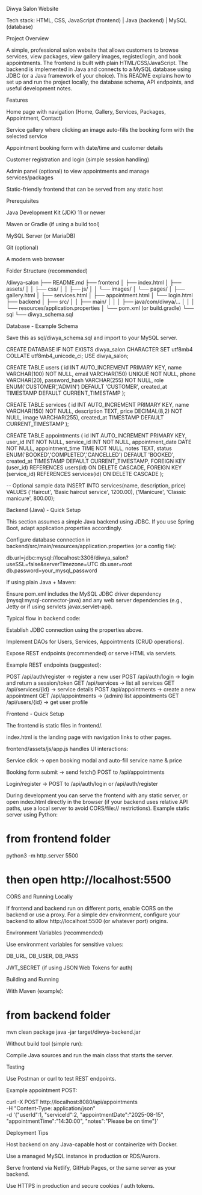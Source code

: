Diwya Salon Website

Tech stack: HTML, CSS, JavaScript (frontend) | Java (backend) | MySQL (database)

Project Overview

A simple, professional salon website that allows customers to browse services, view packages, view gallery images, register/login, and book appointments. The frontend is built with plain HTML/CSS/JavaScript. The backend is implemented in Java and connects to a MySQL database using JDBC (or a Java framework of your choice). This README explains how to set up and run the project locally, the database schema, API endpoints, and useful development notes.

Features

Home page with navigation (Home, Gallery, Services, Packages, Appointment, Contact)

Service gallery where clicking an image auto-fills the booking form with the selected service

Appointment booking form with date/time and customer details

Customer registration and login (simple session handling)

Admin panel (optional) to view appointments and manage services/packages

Static-friendly frontend that can be served from any static host

Prerequisites

Java Development Kit (JDK) 11 or newer

Maven or Gradle (if using a build tool)

MySQL Server (or MariaDB)

Git (optional)

A modern web browser

Folder Structure (recommended)

/diwya-salon
├── README.md
├── frontend
│   ├── index.html
│   ├── assets/
│   │   ├── css/
│   │   ├── js/
│   │   └── images/
│   └── pages/
│       ├── gallery.html
│       ├── services.html
│       ├── appointment.html
│       └── login.html
├── backend
│   ├── src/
│   │   ├── main/
│   │   │   ├── java/com/diwya/...
│   │   │   └── resources/application.properties
│   └── pom.xml (or build.gradle)
└── sql
    └── diwya_schema.sql

Database - Example Schema

Save this as sql/diwya_schema.sql and import to your MySQL server.

CREATE DATABASE IF NOT EXISTS diwya_salon CHARACTER SET utf8mb4 COLLATE utf8mb4_unicode_ci;
USE diwya_salon;

CREATE TABLE users (
  id INT AUTO_INCREMENT PRIMARY KEY,
  name VARCHAR(100) NOT NULL,
  email VARCHAR(150) UNIQUE NOT NULL,
  phone VARCHAR(20),
  password_hash VARCHAR(255) NOT NULL,
  role ENUM('CUSTOMER','ADMIN') DEFAULT 'CUSTOMER',
  created_at TIMESTAMP DEFAULT CURRENT_TIMESTAMP
);

CREATE TABLE services (
  id INT AUTO_INCREMENT PRIMARY KEY,
  name VARCHAR(150) NOT NULL,
  description TEXT,
  price DECIMAL(8,2) NOT NULL,
  image VARCHAR(255),
  created_at TIMESTAMP DEFAULT CURRENT_TIMESTAMP
);

CREATE TABLE appointments (
  id INT AUTO_INCREMENT PRIMARY KEY,
  user_id INT NOT NULL,
  service_id INT NOT NULL,
  appointment_date DATE NOT NULL,
  appointment_time TIME NOT NULL,
  notes TEXT,
  status ENUM('BOOKED','COMPLETED','CANCELLED') DEFAULT 'BOOKED',
  created_at TIMESTAMP DEFAULT CURRENT_TIMESTAMP,
  FOREIGN KEY (user_id) REFERENCES users(id) ON DELETE CASCADE,
  FOREIGN KEY (service_id) REFERENCES services(id) ON DELETE CASCADE
);

-- Optional sample data
INSERT INTO services(name, description, price) VALUES
('Haircut', 'Basic haircut service', 1200.00),
('Manicure', 'Classic manicure', 800.00);

Backend (Java) - Quick Setup

This section assumes a simple Java backend using JDBC. If you use Spring Boot, adapt application.properties accordingly.

Configure database connection in backend/src/main/resources/application.properties (or a config file):

db.url=jdbc:mysql://localhost:3306/diwya_salon?useSSL=false&serverTimezone=UTC
db.user=root
db.password=your_mysql_password

If using plain Java + Maven:

Ensure pom.xml includes the MySQL JDBC driver dependency (mysql:mysql-connector-java) and any web server dependencies (e.g., Jetty or if using servlets javax.servlet-api).

Typical flow in backend code:

Establish JDBC connection using the properties above.

Implement DAOs for Users, Services, Appointments (CRUD operations).

Expose REST endpoints (recommended) or serve HTML via servlets.

Example REST endpoints (suggested):

POST /api/auth/register     -> register a new user
POST /api/auth/login        -> login and return a session/token
GET  /api/services          -> list all services
GET  /api/services/{id}     -> service details
POST /api/appointments      -> create a new appointment
GET  /api/appointments     -> (admin) list appointments
GET  /api/users/{id}        -> get user profile

Frontend - Quick Setup

The frontend is static files in frontend/.

index.html is the landing page with navigation links to other pages.

frontend/assets/js/app.js handles UI interactions:

Service click -> open booking modal and auto-fill service name & price

Booking form submit -> send fetch() POST to /api/appointments

Login/register -> POST to /api/auth/login or /api/auth/register

During development you can serve the frontend with any static server, or open index.html directly in the browser (if your backend uses relative API paths, use a local server to avoid CORS/file:// restrictions). Example static server using Python:

# from frontend folder
python3 -m http.server 5500
# then open http://localhost:5500

CORS and Running Locally

If frontend and backend run on different ports, enable CORS on the backend or use a proxy. For a simple dev environment, configure your backend to allow http://localhost:5500 (or whatever port) origins.

Environment Variables (recommended)

Use environment variables for sensitive values:

DB_URL, DB_USER, DB_PASS

JWT_SECRET (if using JSON Web Tokens for auth)

Building and Running

With Maven (example):

# from backend folder
mvn clean package
java -jar target/diwya-backend.jar

Without build tool (simple run):

Compile Java sources and run the main class that starts the server.

Testing

Use Postman or curl to test REST endpoints.

Example appointment POST:

curl -X POST http://localhost:8080/api/appointments \
  -H "Content-Type: application/json" \
  -d '{"userId":1, "serviceId":2, "appointmentDate":"2025-08-15", "appointmentTime":"14:30:00", "notes":"Please be on time"}'

Deployment Tips

Host backend on any Java-capable host or containerize with Docker.

Use a managed MySQL instance in production or RDS/Aurora.

Serve frontend via Netlify, GitHub Pages, or the same server as your backend.

Use HTTPS in production and secure cookies / auth tokens.

